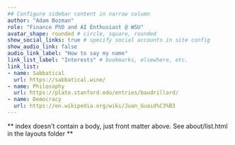 ```yaml
---
## Configure sidebar content in narrow column
author: "Adam Bozman"
role: "Finance PhD and AI Enthusiast @ WSU"
avatar_shape: rounded # circle, square, rounded
show_social_links: true # specify social accounts in site config
show_audio_link: false
audio_link_label: "How to say my name"
link_list_label: "Interests" # bookmarks, elsewhere, etc.
link_list:
- name: Sabbatical
  url: https://sabbatical.wine/
- name: Philosophy
  url: https://plato.stanford.edu/entries/baudrillard/
- name: Democracy
  url: https://en.wikipedia.org/wiki/Juan_Guaid%C3%B3
---
```


** index doesn't contain a body, just front matter above.
See about/list.html in the layouts folder **
